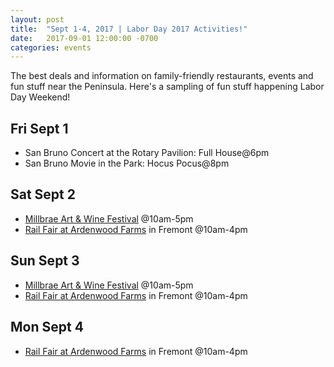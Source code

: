 ```yaml
---
layout: post
title:  "Sept 1-4, 2017 | Labor Day 2017 Activities!"
date:   2017-09-01 12:00:00 -0700
categories: events
---
```


The best deals and information on family-friendly restaurants, events and fun stuff near the Peninsula. Here's a sampling of fun stuff happening Labor Day Weekend!

Fri Sept 1
----------
* San Bruno Concert at the Rotary Pavilion: Full House@6pm 
* San Bruno Movie in the Park: Hocus Pocus@8pm

Sat Sept 2
----------
* [Millbrae Art & Wine Festival][wine] @10am-5pm
* [Rail Fair at Ardenwood Farms][rail] in Fremont @10am-4pm

Sun Sept 3
----------
* [Millbrae Art & Wine Festival][wine] @10am-5pm
* [Rail Fair at Ardenwood Farms][rail] in Fremont @10am-4pm

Mon Sept 4
----------
* [Rail Fair at Ardenwood Farms][rail] in Fremont @10am-4pm

[wine]: http://millbrae.miramarevents.com/
[rail]: http://www.ebparks.org/Assets/_Nav_Categories/Parks/Ardenwood_Historic_Farm/Ardenwood+Special+Events+Flyer+-+2017.pdf
[calendar]: http://www.ebparks.org/parks/ardenwood#calendar
